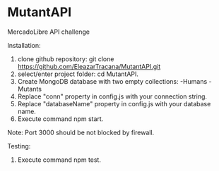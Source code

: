 # MutantAPI
MercadoLibre API challenge

Installation: 

1. clone github repository: git clone https://github.com/EleazarTracana/MutantAPI.git
2. select/enter project folder: cd MutantAPI.
3. Create MongoDB database with two empty collections:
   -Humans
   -Mutants
4. Replace "conn" property in config.js with your connection string.
5. Replace "databaseName" property in config.js with your database name.
6. Execute command npm start.

Note: Port 3000 should be not blocked by firewall.

Testing:

1. Execute command npm test.




